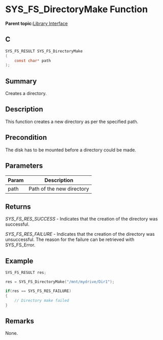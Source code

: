 # SYS\_FS\_DirectoryMake Function

**Parent topic:**[Library Interface](GUID-42556FDF-A632-49FE-8A5E-9303A926578C.md)

## C

```c
SYS_FS_RESULT SYS_FS_DirectoryMake
(
    const char* path
);
```

## Summary

Creates a directory.

## Description

This function creates a new directory as per the specified path.

## Precondition

The disk has to be mounted before a directory could be made.

## Parameters

|Param|Description|
|-----|-----------|
|path|Path of the new directory|

## Returns

*SYS\_FS\_RES\_SUCCESS* - Indicates that the creation of the directory was successful.

*SYS\_FS\_RES\_FAILURE* - Indicates that the creation of the directory was<br />unsuccessful. The reason for the failure can be retrieved with SYS\_FS\_Error.

## Example

```c
SYS_FS_RESULT res;

res = SYS_FS_DirectoryMake("/mnt/mydrive/Dir1");

if(res == SYS_FS_RES_FAILURE)
{
    // Directory make failed
}

```

## Remarks

None.

